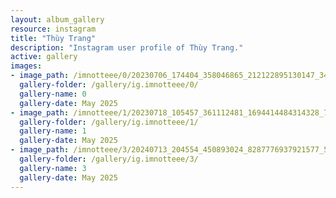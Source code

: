 ```yaml
---
layout: album_gallery
resource: instagram
title: "Thùy Trang"
description: "Instagram user profile of Thùy Trang."
active: gallery
images: 
- image_path: /imnotteee/0/20230706_174404_358046865_212122895130147_3465706036350743692_n.jpg
  gallery-folder: /gallery/ig.imnotteee/0/
  gallery-name: 0
  gallery-date: May 2025
- image_path: /imnotteee/1/20230718_105457_361112481_1694414484314328_7338936246493436190_n.jpg
  gallery-folder: /gallery/ig.imnotteee/1/
  gallery-name: 1
  gallery-date: May 2025
- image_path: /imnotteee/3/20240713_204554_450893024_8287776937921577_5352951908113650865_n.jpg
  gallery-folder: /gallery/ig.imnotteee/3/
  gallery-name: 3
  gallery-date: May 2025
---
```

